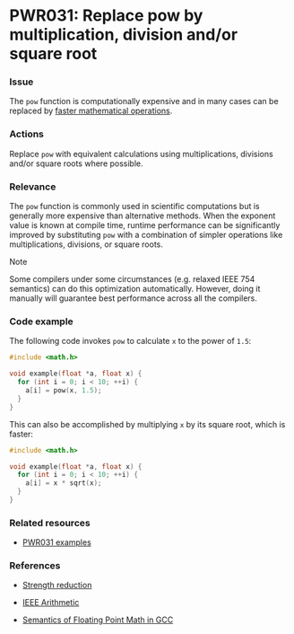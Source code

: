 # PWR031: Replace pow by multiplication, division and/or square root

### Issue

The `pow` function is computationally expensive and in many cases can be
replaced by
[faster mathematical operations](../../Glossary/Strength-reduction.md).

### Actions

Replace `pow` with equivalent calculations using multiplications, divisions
and/or square roots where possible.

### Relevance

The `pow` function is commonly used in scientific computations but is generally
more expensive than alternative methods. When the exponent value is known at
compile time, runtime performance can be significantly improved by substituting
`pow` with a combination of simpler operations like multiplications, divisions,
or square roots.

> [!NOTE]
> Some compilers under some circumstances (e.g. relaxed IEEE 754 semantics) can
> do this optimization automatically. However, doing it manually will guarantee
> best performance across all the compilers.

### Code example

The following code invokes `pow` to calculate `x` to the power of `1.5`:

```c
#include <math.h>

void example(float *a, float x) {
  for (int i = 0; i < 10; ++i) {
    a[i] = pow(x, 1.5);
  }
}
```

This can also be accomplished by multiplying `x` by its square root, which is
faster:

```c
#include <math.h>

void example(float *a, float x) {
  for (int i = 0; i < 10; ++i) {
    a[i] = x * sqrt(x);
  }
}
```

### Related resources

* [PWR031 examples](https://github.com/codee-com/open-catalog/tree/main/Checks/PWR031/)

### References

* [Strength reduction](../../Glossary/Strength-reduction.md)

* [IEEE Arithmetic](https://docs.oracle.com/cd/E19957-01/806-3568/ncg_math.html#:~:text=IEEE%20754%20specifies%20exactly%20the,defined%20by%20the%20IEEE%20standard)

* [Semantics of Floating Point Math in GCC](https://gcc.gnu.org/wiki/FloatingPointMath)
